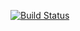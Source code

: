 [![Build Status](https://ci.appveyor.com/api/projects/status/github/anatolov/clearfunction
)](https://ci.appveyor.com/api/projects/status/github/anatolov/clearfunction)
